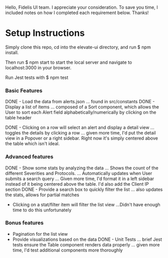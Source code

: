 Hello, Fidelis UI team. I appreciate your consideration. To save you time, I included notes on how I completed each requirement below. Thanks!

# Setup Instructions
Simply clone this repo, cd into the elevate-ui directory, and run $ npm install.

Then run $ npm start to start the local server and navigate to localhost:3000 in your browser.

Run Jest tests with $ npm test

### Basic Features
 DONE - Load the data from alerts.json 
  ... found in src/constants
 DONE - Display a list of items
  ... composed of a Sort component, which allows the User to sort each Alert field alphabetically/numerically by clicking on the table header

 DONE - Clicking on a row will select an alert and display a detail view
  ... toggles the details by clicking a row
  ... given more time, I'd put the detail view in a Popover or a right sidebar. Right now it's simply centered above the table which isn't ideal.

### Advanced features
 DONE - Show some stats by analyzing the data
  ... Shows the count of the different Severities and Protocols.
  ... Automatically updates when User submits a search query
  ... Given more time, I'd format it in a left sidebar instead of it being centered above the table. I'd also add the Client IP section
 DONE - Provide a search box to quickly filter the list
  ... also updates the stats, allows for partial matches
 - Clicking on a stat/filter item will filter the list view
  ...Didn't have enough time to do this unfortunately

### Bonus features
 - Pagination for the list view
 - Provide visualizations based on the data
  DONE - Unit Tests
    ... brief Jest tests ensure the Table component renders data properly
    ... given more time, I'd test additional components more thoroughly
